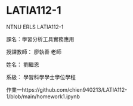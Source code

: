 # LATIA112-1
NTNU ERLS LATIA112-1

課名：學習分析工具實務應用 

授課教師： 廖執善 老師

姓名： 劉繼恩

系級： 學習科學學士學位學程

作業一https://github.com/chien940213/LATIA112-1/blob/main/homework1.ipynb
